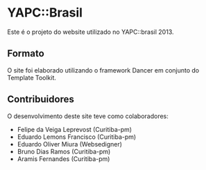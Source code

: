 YAPC::Brasil 
=============

Este é o projeto do website utilizado no YAPC::brasil 2013. 

Formato
-------

O site foi elaborado utilizando o framework Dancer em conjunto do Template Toolkit.


Contribuidores
-------------

O desenvolvimento deste site teve como colaboradores:

* Felipe da Veiga Leprevost (Curitiba-pm)
* Eduardo Lemons Francisco (Curitiba-pm)
* Eduardo Oliver Miura (Websedigner)
* Bruno Dias Ramos (Curitiba-pm)
* Aramis Fernandes (Curitiba-pm)

